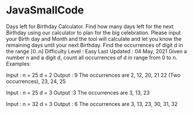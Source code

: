 # JavaSmallCode
Days left for Birthday Calculator. Find how many days left for the next Birthday using our calculator to plan for the big celebration. 
Please input your Birth day and Month and the tool will calculate and let you know the remaining days until your next Birthday.
Find the occurrences of digit d in the range [0..n]
Difficulty Level : Easy
Last Updated : 04 May, 2021
Given a number n and a digit d, count all occurrences of d in range from 0 to n.
Examples: 
 

Input :  n = 25 
         d = 2
Output : 9
The occurrences are 2, 12, 20, 21
22 (Two occurrences), 23, 24, 25

Input : n = 25 
        d = 3
Output :3
The occurrences are 3, 13, 23

Input : n = 32 
        d = 3
Output : 6
The occurrences are 3, 13, 23, 30, 31, 32

